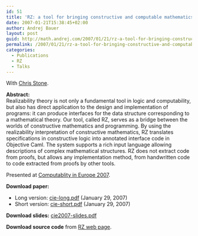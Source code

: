 ```yaml
---
id: 51
title: 'RZ: a tool for bringing constructive and computable mathematics closer to programming practice'
date: 2007-01-21T15:38:45+02:00
author: Andrej Bauer
layout: post
guid: http://math.andrej.com/2007/01/21/rz-a-tool-for-bringing-constructive-and-computable-mathematics-closer-to-programming-practice/
permalink: /2007/01/21/rz-a-tool-for-bringing-constructive-and-computable-mathematics-closer-to-programming-practice/
categories:
  - Publications
  - RZ
  - Talks
---
```

With [Chris Stone](http://www.cs.hmc.edu/~stone/). 

**Abstract:**  
Realizability theory is not only a fundamental tool in logic and computability, but also has direct application to the design and implementation of programs: it can produce interfaces for the data structure corresponding to a mathematical theory. Our tool, called RZ, serves as a bridge between the worlds of constructive mathematics and programming. By using the realizability interpretation of constructive mathematics, RZ translates specifications in constructive logic into annotated interface code in Objective Caml. The system supports a rich input language allowing descriptions of complex mathematical structures. RZ does not extract code from proofs, but allows any implementation method, from handwritten code to code extracted from proofs by other tools. 

Presented at [Computablity in Europe 2007](http://www.amsta.leeds.ac.uk/~pmt6sbc/cie07.html).

**Download paper:**

  * Long version: [cie-long.pdf](/wp-content/uploads/2007/01/cie-long.pdf) (January 29, 2007)
  * Short version: [cie-short.pdf](http://math.andrej.com/wp-content/uploads/2007/01/cie-short.pdf) (January 29, 2007)

**Download slides:** [cie2007-slides.pdf](/wp-content/uploads/2007/09/cie2007-slides.pdf)

**Download source code** from [RZ web page](/rz).